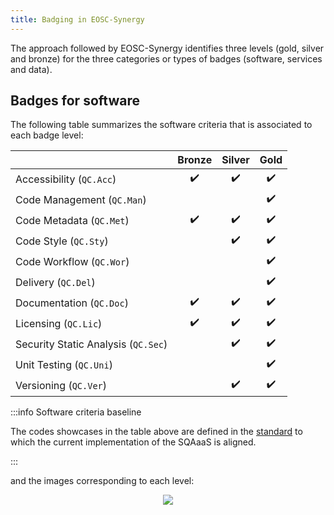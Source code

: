 ```yaml
---
title: Badging in EOSC-Synergy
---
```


The approach followed by EOSC-Synergy identifies three levels (gold, silver
and bronze) for the three categories or types of badges (software, services
and data).

## Badges for software
The following table summarizes the software criteria that is associated to
each badge level:

| | Bronze | Silver | Gold |
| ----------- | :-----------: | :-----------: | :--------: |
| Accessibility (`QC.Acc`) | :heavy_check_mark: | :heavy_check_mark: | :heavy_check_mark: |
| Code Management (`QC.Man`) | | | :heavy_check_mark: |
| Code Metadata (`QC.Met`) | :heavy_check_mark: | :heavy_check_mark: | :heavy_check_mark: |
| Code Style (`QC.Sty`) | | :heavy_check_mark: | :heavy_check_mark: |
| Code Workflow (`QC.Wor`) | | | :heavy_check_mark: |
| Delivery (`QC.Del`) | | | :heavy_check_mark: |
| Documentation (`QC.Doc`) | :heavy_check_mark: | :heavy_check_mark: | :heavy_check_mark: |
| Licensing (`QC.Lic`) | :heavy_check_mark: | :heavy_check_mark: | :heavy_check_mark: |
| Security Static Analysis (`QC.Sec`) | | :heavy_check_mark: | :heavy_check_mark: |
| Unit Testing (`QC.Uni`) | | | :heavy_check_mark: |
| Versioning (`QC.Ver`) | | :heavy_check_mark: | :heavy_check_mark: |

:::info Software criteria baseline

The codes showcases in the table above are defined in the
[standard](https://indigo-dc.github.io/sqa-baseline/) to which the current
implementation of the SQAaaS is aligned.

:::

and the images corresponding to each level:

<p align="center">
  <img src="/img/badge_software_all.png"/>
</p>
